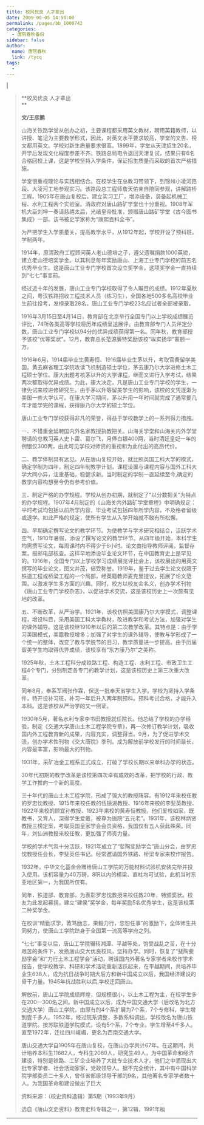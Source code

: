 ```yaml
---
title: 校风优良 人才辈出
date: 2009-08-05 14:58:00
permalink: /pages/bb_1000742
categories: 
  - 唐院春秋备份
sidebar: false
author: 
  name: 唐院春秋
  link: /tycq
tags: 
  - 
---
```


|

> **校风优良 人才辈出  
> **
>
> **文/王彦鹏**
>
>
> 山海关铁路学堂从创办之初，主要课程都采用英文教材，聘用英籍教师，以讲授、笔记为主要教学形式，因此，对英文水平要求较高，学堂的文告、榜文都用英文。学校对新生质量要求很高。1899年，学堂从天津招生20名，开学后发现文化程度参差不齐。铁路总局电令退回天津复试，结果只有6名合格回校上课，这是学校坚持入学条件，保证招生质量而采取的首次严格措施。
>
>
> 学堂很重视理论与实践相结合。在校学生在总教习带领下，到锦州小凌河路段、大凌河工地参观实习。该路段总工程师詹天佑亲自陪同参观，讲解路桥工程。1905年在唐山复校后，建立实习工厂，增添设备，装备起机械工程、水利工程两个实验室。清政府对唐山路矿学堂也十分重视。1908年军机大臣刘坤一奏请慈禧太后，光绪皇帝批准，颁赠唐山路矿学堂《古今图书集成》一部。该书被史学家称为“康熙百科全书”。
>
> 为严把学生入学质量关，提高教学水平，从1912年起，学校开设了预科班。学制两年。
>
>
> 1914年，原清政府工程顾问英人老山德培之子，遵父遗嘱捐款1000英镑，建立老山德培奖学金。以其利息每年奖励唐山、上海工业专门学校的前五名优秀毕业生。这是唐山工业专门学校首次设立奖学金，这项奖学金一直持续到“七七”事变前。
>
>
> 经过近十年的发展，唐山工业专门学校取得了令人瞩目的成绩。1912年夏秋之间，粤汉铁路招收工程技术人员（练习生），全国各地500多名高校毕业生前往投考，发榜录取28名，唐山工业专门学校23名应试者全部被录取。
>
>
> 1916年3月15日至4月14日，教育部在北京举行全国专门以上学校成绩展览评比，74所各类高等学校将历年成绩呈送展评。由教育部专门人员评定分数，唐山工业专门学校以94分的优异成绩获得第一名。同年秋，教育部授予该校“优等奖状”。12月，教育总长范源廉特奖励该校“竢实扬华”匾额一方。
>
>
> 1916年6月，1914届毕业生黄寿恒、1916届毕业生茅以升，考取官费留学美国。黄去麻省理工学院攻读飞机制造硕士学位，茅去康乃尔大学进修土木工程硕士学位。康大出题考核茅以升的大学课程，继而又进行入学考试，结果两次都取得优异成绩。为此，康大决定，凡是唐山工业专门学校的学生，一律免试来校进修研究生。由于茅以升等留美学生的影响，该校的文凭逐渐为美国一些大学认可。在康大学习期间，茅以升用一年时间就完成了通常要几年才能学完的课程，获得康乃尔大学的硕士学位。
>
> 唐山工业专门学校获得非凡的荣誉，得益于学校教学上的一系列得力措施。
>
>
> 一、不惜重金延聘国内外名家教授执教把关。山海关学堂和山海关内外学堂聘请的总教习英人史卜雷、葛尔飞，月俸白银400两，当时清廷皇妃一年的例银仅300两，由此可见学校对师资的重视和为此付出的高昂代价。
>
>
> 二、教学体制具有远见。从在唐山复校开始，就比照英国工科大学的模式，确定学制为四年，制定四年制教学计划，课程设置与课程内容与国外工科大学大同小异，注重基础，稳健求新。当时制定的学制一直延续至今,确定的教学内容构想至今仍有参考价值。
>
>
> 三、制定严格的办学规程。学校从创办初期，就制定了“以分数把关”为特点的办学规程。1907年4月制定的《山海关内外路矿学堂章程》中明确规定：平时考试均包括以前所学内容，毕业考试包括四年所学内容，不及格者留级或退学。如此严格的规定，使所有学生从入学开始就不敢有所松懈。
>
>
> 四、早期确定撰写论文的教学环节。为使教学与学术研究相结合，活跃学术空气，1910年暑假，添设了撰写论文的教学环节。从四年级开始，本科学生均需撰写论文，每周课时内不得少于6小时。论文由指导教师评阅，监督存案，报邮电部核查。这样早地添设毕业论文环节，在中国教育史上是罕见的。1916年，全国专门以上学校学习成绩展览评比会上，该校展出的用英文撰写的毕业论文，图文并茂，倍受称誉。1919年，鉴于过去学生论文仅限于铁道工程或桥梁工程的一个局部，经英籍教师麦克里提议，拓展了论文范围，以激发学生多方面的兴趣。同时，校方以校友会名义，创办学术刊物《唐山工业专门学校杂志》，以促进学术交流，这是该校历史上一次颇有见地的改革。
>
>
> 五、不断改革，从严治学。1921年，该校仿照美国康乃尔大学模式，调整课程，增设科目，采用美国工科大学教材，改进教学和考试方法，加强对学生的课外辅导。这是该校继1910年以后的第二次教学改革。其特点是：由于学习美国模式，美籍教授增多；加强了对学生的课外辅导，使教与学形成了一个统一的整体，改变了教与学脱节的旧习，教学质量进一步提高。由于历届留美学生均取得优异成绩，该校享有“东方康乃尔”之美称。
>
> 1925年秋，土木工程科分成铁路工程、构造工程、水利工程、市政卫生工程4个专门，分别制定各专门的教学计划，这是该校历史上第三次重大改革。
>
>
> 同年8月，奉系军阀张作霖，保送一批奉天省学生入学。学校为坚持入学条件，特开设补习班，补习一年后升入两年制预科。预科考试合格，才能升入本科。这是该校从严治学的又一例证。
>
>
> 1930年5月，著名水利专家李书田教授就任院长。他总结了学校的办学经验，制定《交通大学唐山土木工程学院专章》，再一次修订教学计划，吸收国内外工程教育新的成果，内容充实，调整得当。9月，为了促进学术交流，创办学术性刊物《交大唐院》季刊。成为解放前学校发行的时间最长，内容最丰富，影响最大的刊物。
>
> 1931年，采矿冶金工程系正式成立，打破了学校长期以来单科办学的状态。
>
> 30年代初期的教学改革是该校第四次卓有成效的改革，把学校的行政、教学工作推向一个新的高度。
>
>
> 三十年代的唐山土木工程学院，形成了强大的教授阵容。有1912年来校任教的罗忠忱教授、1915年来校任教的伍镜湖教授、1916年来校的李斐英教授、1922年来校的顾宜孙教授、1923年来校的黄寿恒教授。他们爱校如家，既教书，又育人，深得学生爱戴，被尊为唐院“五元老”。1931年，该校林炳贤教授三榜定案，考取英国皇家学会会员资格，我国仅有五人获此殊荣。同年，刘仙洲教授来校任教，更加强了师资力量。
>
> 学校的学术气氛十分活跃，1921年成立了“斐陶斐励学会”唐山分会，由罗忠忱教授任会长，李斐英任书记。经常邀请国外铁路、桥梁专家来校作报告。
>
>
> 1932年，中华文化基金会赠给唐山工学院的万能材料试验机安装完毕并投入使用。该机容量为40万磅，8呎以内的横梁、直柱均可试验，此机当时东亚地区第一，为我国所仅有。
>
> 同年，铁道部、教育部，为表彰罗忠忱教授来校任教20年，特颁奖状。校友为此发起募捐，建立“建侯”奖学金，每年奖励5名优秀学生，这是该校第二种奖学金。
>
> 在校训“精勤求学，敦笃励志，果毅力行，忠恕任事”的激励下，全体师生共同努力，使唐山工学院跻身于全国第一流高等学府之列。
>
>
> “七七”事变以后，唐山工学院辗转湘潭、平越等处，饱受战乱之苦，在十分艰苦的条件下，发扬唐山交大优良校风，坚持办学。同时，恢复了“斐陶斐励学会”和“力行土木工程学会”活动，聘请国内外著名专家学者来校作学术报告，使学校教学、科研和学术活动重新活跃起来，在平越期间，共培养毕业生638人，成为抗日战争时期大后方和新中国成立以后，我国经济建设的骨干力量。1945年抗战胜利以后,学校迁回唐山。
>
>
> 解放前，唐山工学院成绩辉煌，但规模很小，以土木工程为主，在校学生多在200—300名之间。新中国成立以后，成为中国交通大学（后改名为北方交通大学）唐山工学院，由原有的4个系扩展为7个系，7个专修科，学生增到壹千多人。1952年，经过院系调整，多数系科调出，学校改名为唐山铁道学院。按苏联铁道学院模式，设有5个系，7个专业。学生增至4千多人。直至1972年，迁往四川峨嵋，更名为西南交通大学。
>
>
> 唐山交通大学自1905年在唐山复校，在唐山办学共计67年。在这期间，共计培养本科生11682人，专科生2069人，研究生49人，为中国革命和经济建设，特别是铁路、工矿企业培养了大批专业技术人才。他们之中涌现出大批专家学者、社会活动家家，党政领导人。据不完全统计，其中有中国科学院学部委员二十多人，曾任省部级领导干部的9名，其他著名专家学者数十人。为我国革命和建设做出了巨大
>
> 资料来源：（校史资料选辑）第5期（1993年9月）
>
> 选自《唐山文史资料》教育史料专辑之一，第12辑，1991年版  
  
---